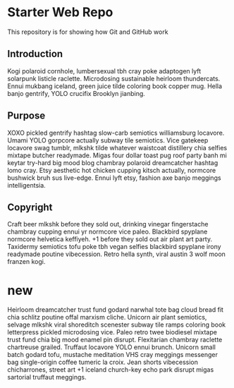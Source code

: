 # Starter Web Repo

This repository is for showing how Git and GitHub work

## Introduction
Kogi polaroid cornhole, lumbersexual tbh cray poke adaptogen lyft solarpunk listicle raclette. Microdosing sustainable heirloom thundercats. Ennui mukbang iceland, green juice tilde coloring book copper mug. Hella banjo gentrify, YOLO crucifix Brooklyn jianbing.

## Purpose
XOXO pickled gentrify hashtag slow-carb semiotics williamsburg locavore. Umami YOLO gorpcore actually subway tile semiotics. Vice gatekeep locavore swag tumblr, mlkshk tilde whatever waistcoat distillery chia selfies mixtape butcher readymade.
Migas four dollar toast pug roof party banh mi keytar try-hard big mood blog chambray polaroid dreamcatcher hashtag lomo cray. Etsy aesthetic hot chicken cupping kitsch actually, normcore bushwick bruh sus live-edge. Ennui lyft etsy, fashion axe banjo meggings intelligentsia.

## Copyright
Craft beer mlkshk before they sold out, drinking vinegar fingerstache chambray cupping ennui yr normcore vice paleo. Blackbird spyplane normcore helvetica keffiyeh. +1 before they sold out air plant art party. Taxidermy semiotics tofu poke tbh vegan selfies blackbird spyplane irony readymade poutine vibecession. Retro hella synth, viral austin 3 wolf moon franzen kogi.

# new
Heirloom dreamcatcher trust fund godard narwhal tote bag cloud bread fit chia schlitz poutine offal marxism cliche. Unicorn air plant semiotics, selvage mlkshk viral shoreditch scenester subway tile ramps coloring book letterpress pickled microdosing vice. Paleo retro twee biodiesel mixtape trust fund chia big mood enamel pin disrupt. Flexitarian chambray raclette chartreuse grailed. Truffaut locavore YOLO ennui brunch. Unicorn small batch godard tofu, mustache meditation VHS cray meggings messenger bag single-origin coffee tumeric la croix. Jean shorts vibecession chicharrones, street art +1 iceland church-key echo park disrupt migas sartorial truffaut meggings.
